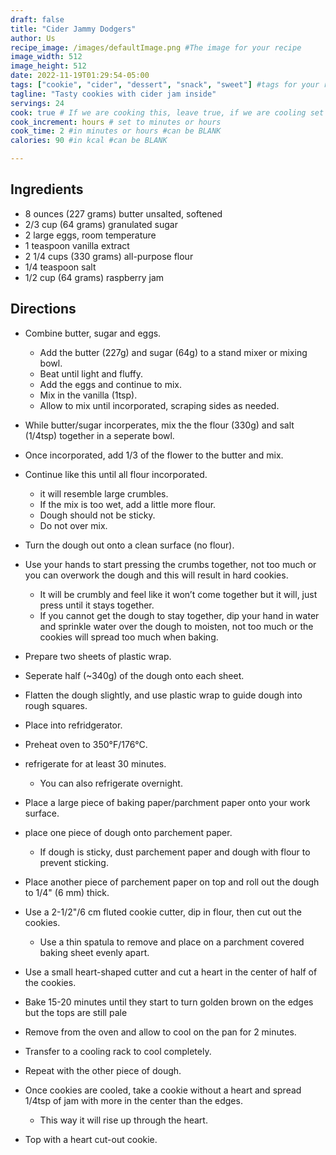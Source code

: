 ```yaml
---
draft: false
title: "Cider Jammy Dodgers"
author: Us
recipe_image: /images/defaultImage.png #The image for your recipe
image_width: 512
image_height: 512
date: 2022-11-19T01:29:54-05:00
tags: ["cookie", "cider", "dessert", "snack", "sweet"] #tags for your recipe
tagline: "Tasty cookies with cider jam inside"
servings: 24
cook: true # If we are cooking this, leave true, if we are cooling set to false
cook_increment: hours # set to minutes or hours
cook_time: 2 #in minutes or hours #can be BLANK
calories: 90 #in kcal #can be BLANK

---
```

## Ingredients
- 8 ounces (227 grams) butter unsalted, softened
- 2/3 cup (64 grams) granulated sugar
- 2 large eggs, room temperature
- 1 teaspoon vanilla extract
- 2 1/4 cups (330 grams) all-purpose flour
- 1/4 teaspoon salt
- 1/2 cup (64 grams) raspberry jam

## Directions
- Combine butter, sugar and eggs.
    - Add the butter (227g) and sugar (64g) to a stand mixer or mixing bowl.
    - Beat until light and fluffy. 
    - Add the eggs and continue to mix.
    - Mix in the vanilla (1tsp).
    - Allow to mix until incorporated, scraping sides as needed.

- While butter/sugar incorperates, mix the the flour (330g) and salt (1/4tsp) together in a seperate bowl.
- Once incorporated, add 1/3 of the flower to the butter and mix.
- Continue like this until all flour incorporated.
    - it will resemble large crumbles.
    - If the mix is too wet, add a little more flour.
    - Dough should not be sticky.
    - Do not over mix.

- Turn the dough out onto a clean surface (no flour).
- Use your hands to start pressing the crumbs together, not too much or you can overwork the dough and this will result in hard cookies. 
    - It will be crumbly and feel like it won’t come together but it will, just press until it stays together.
    - If you cannot get the dough to stay together, dip your hand in water and sprinkle water over the dough to moisten, not too much or the cookies will spread too much when baking.
- Prepare two sheets of plastic wrap.
- Seperate half (~340g) of the dough onto each sheet.
- Flatten the dough slightly, and use plastic wrap to guide dough into rough squares.
- Place into refridgerator.
- Preheat oven to 350°F/176°C.
- refrigerate for at least 30 minutes.
    - You can also refrigerate overnight.

- Place a large piece of baking paper/parchment paper onto your work surface.
- place one piece of dough onto parchement paper.
    - If dough is sticky, dust parchement paper and dough with flour to prevent sticking. 
- Place another piece of parchement paper on top and roll out the dough to 1/4" (6 mm) thick.
- Use a 2-1/2"/6 cm fluted cookie cutter, dip in flour, then cut out the cookies.
    - Use a thin spatula to remove and place on a parchment covered baking sheet evenly apart.
- Use a small heart-shaped cutter and cut a heart in the center of half of the cookies.
- Bake 15-20 minutes until they start to turn golden brown on the edges but the tops are still pale
- Remove from the oven and allow to cool on the pan for 2 minutes.
- Transfer to a cooling rack to cool completely.
- Repeat with the other piece of dough.
- Once cookies are cooled, take a cookie without a heart and spread 1/4tsp of jam with more in the center than the edges.
    - This way it will rise up through the heart.
- Top with a heart cut-out cookie.

